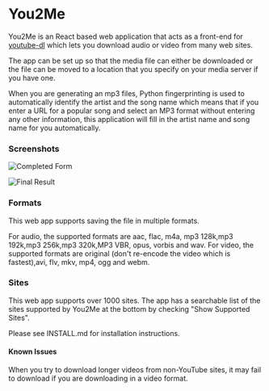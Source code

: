 # You2Me

You2Me is an React based web application that acts as a front-end for [youtube-dl](https://rg3.github.io/youtube-dl/) which lets you download audio or video from many web sites. 

The app can be set up so that the media file can either be downloaded or the file can be moved to a location that you specify on your media server if you have one. 

When you are generating an mp3 files, Python fingerprinting is used to automatically identify the artist and the song name which means that if you enter a URL for a popular song and select an MP3 format without entering any other information, this application will fill in the artist name and song name for you automatically.


### Screenshots

![Completed Form](https://raw.githubusercontent.com/SegiH/You2Me/master/screenshots/CompletedForm.png)

![Final Result](https://raw.githubusercontent.com/SegiH/You2Me/master/screenshots/FinalStage.png)

### Formats
This web app supports saving the file in multiple formats.

For audio, the supported formats are aac, flac, m4a, mp3 128k,mp3 192k,mp3 256k,mp3 320k,MP3 VBR, opus, vorbis and wav.
For video, the supported formats are original (don't re-encode the video which is fastest),avi, flv, mkv, mp4, ogg and webm.

### Sites
This web app supports over 1000 sites. The app has a searchable list of the sites supported by You2Me at 
the bottom by checking "Show Supported Sites".

Please see INSTALL.md for installation instructions.

#### Known Issues
When you try to download longer videos from non-YouTube sites, it may fail to download if you are downloading in a video format.